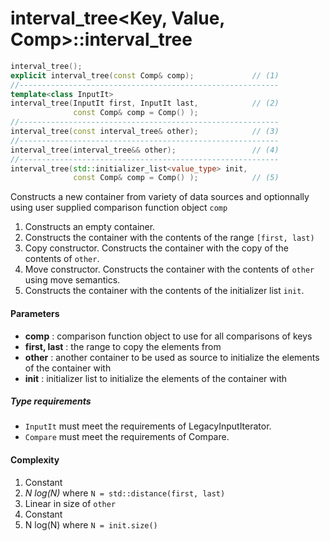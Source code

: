 # interval_tree<Key, Value, Comp>::interval_tree

```cpp
interval_tree();
explicit interval_tree(const Comp& comp);	          // (1)
//----------------------------------------------------------
template<class InputIt>
interval_tree(InputIt first, InputIt last,            // (2)
              const Comp& comp = Comp() );
//----------------------------------------------------------
interval_tree(const interval_tree& other);            // (3)
//----------------------------------------------------------
interval_tree(interval_tree&& other);                 // (4)
//----------------------------------------------------------
interval_tree(std::initializer_list<value_type> init,
              const Comp& comp = Comp() );            // (5)
```

Constructs a new container from variety of data sources and optionnally using user supplied comparison function object `comp`

1. Constructs an empty container.
2. Constructs the container with the contents of the range `[first, last)` 
3. Copy constructor. Constructs the container with the copy of the contents of `other`.
4. Move constructor. Constructs the container with the contents of `other` using move semantics.
5. Constructs the container with the contents of the initializer list `init`.

#### Parameters

- **comp** : comparison function object to use for all comparisons of keys
- **first, last** : the range to copy the elements from
- **other** : another container to be used as source to initialize the elements of the container with
- **init** : initializer list to initialize the elements of the container with

##### Type requirements

- `InputIt` must meet the requirements of LegacyInputIterator.
- `Compare` must meet the requirements of Compare.

#### Complexity

1. Constant
2. *N log(N)* where `N = std::distance(first, last)`
3. Linear in size of `other`
4. Constant
5. N log(N) where `N = init.size()`